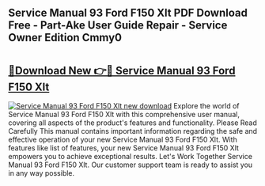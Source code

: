 ## Service Manual 93 Ford F150 Xlt PDF Download Free - Part-Ake User Guide Repair - Service Owner Edition Cmmy0

# <h2><a href="http://bc6672.oget.top/?id=Service+Manual+93+Ford+F150+Xlt">🔗Download New 👉🔴 Service Manual 93 Ford F150 Xlt</a></h2>

[![Service Manual 93 Ford F150 Xlt new download](https://i.imgur.com/5g1atiW.png)](http://bc6672.oget.top/?id=Service+Manual+93+Ford+F150+Xlt)
Explore the world of Service Manual 93 Ford F150 Xlt with this comprehensive user manual, covering all aspects of the product's features and functionality. Please Read Carefully This manual contains important information regarding the safe and effective operation of your new Service Manual 93 Ford F150 Xlt. With features like list of features, your new Service Manual 93 Ford F150 Xlt empowers you to achieve exceptional results. Let's Work Together Service Manual 93 Ford F150 Xlt. Our customer support team is ready to assist you in any way possible.
